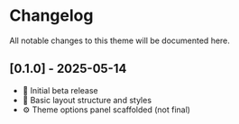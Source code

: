 # Changelog

All notable changes to this theme will be documented here.

## [0.1.0] - 2025-05-14
- 🔧 Initial beta release
- 🎨 Basic layout structure and styles
- ⚙️ Theme options panel scaffolded (not final)